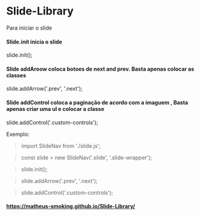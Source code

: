 # Slide-Library
 Para iniciar o slide
 
 
#### Slide.init inicia o slide
slide.init();

####  Slide addAroow coloca botoes de next and prev. Basta apenas colocar as classes 
slide.addArrow('.prev', '.next');

#### Slide addControl coloca a paginação de acordo com a imaguem , Basta apenas criar uma ul e colocar a classe
slide.addControl('.custom-controls');


Exemplo: 

>import SlideNav from './slide.js';

>const slide = new SlideNav('.slide', '.slide-wrapper');

>slide.init();

>slide.addArrow('.prev', '.next');

>slide.addControl('.custom-controls');

#### https://matheus-smoking.github.io/Slide-Library/
